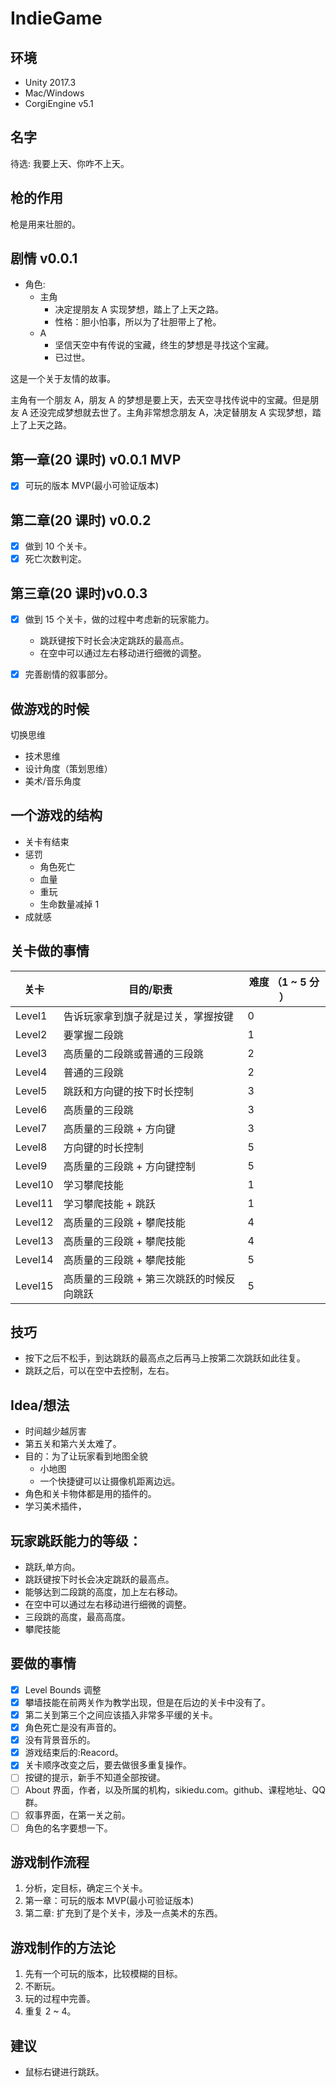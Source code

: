 # IndieGame

## 环境

* Unity 2017.3
* Mac/Windows
* CorgiEngine v5.1

## 名字

待选: 我要上天、你咋不上天。



## 枪的作用

枪是用来壮胆的。



## 剧情 v0.0.1

* 角色:
  * 主角
    * 决定提朋友 A 实现梦想，踏上了上天之路。
    * 性格：胆小怕事，所以为了壮胆带上了枪。
  * A
    * 坚信天空中有传说的宝藏，终生的梦想是寻找这个宝藏。
    * 已过世。



这是一个关于友情的故事。

主角有一个朋友 A，朋友 A 的梦想是要上天，去天空寻找传说中的宝藏。但是朋友 A 还没完成梦想就去世了。主角非常想念朋友 A，决定替朋友 A 实现梦想，踏上了上天之路。



##  第一章(20 课时) v0.0.1 MVP

- [x] 可玩的版本 MVP(最小可验证版本)

## 第二章(20 课时) v0.0.2 

- [x] 做到 10 个关卡。
- [x] 死亡次数判定。

## 第三章(20 课时)v0.0.3

- [x] 做到 15 个关卡，做的过程中考虑新的玩家能力。

  - 跳跃键按下时长会决定跳跃的最高点。
  - 在空中可以通过左右移动进行细微的调整。

- [x] 完善剧情的叙事部分。


## 做游戏的时候

切换思维

* 技术思维
* 设计角度（策划思维）
* 美术/音乐角度

## 一个游戏的结构

* 关卡有结束
* 惩罚
  * 角色死亡
  * 血量
  * 重玩
  * 生命数量减掉 1 
* 成就感



## 关卡做的事情

| 关卡    | 目的/职责                                 | 难度 （1 ~ 5 分 ） |
| ------- | ----------------------------------------- | ------------------ |
| Level1  | 告诉玩家拿到旗子就是过关，掌握按键        | 0                  |
| Level2  | 要掌握二段跳                              | 1                  |
| Level3  | 高质量的二段跳或普通的三段跳              | 2                  |
| Level4  | 普通的三段跳                              | 2                  |
| Level5  | 跳跃和方向键的按下时长控制                | 3                  |
| Level6  | 高质量的三段跳                            | 3                  |
| Level7  | 高质量的三段跳 + 方向键                   | 3                  |
| Level8  | 方向键的时长控制                          | 5                  |
| Level9  | 高质量的三段跳 + 方向键控制               | 5                  |
| Level10 | 学习攀爬技能                              | 1                  |
| Level11 | 学习攀爬技能 + 跳跃                       | 1                  |
| Level12 | 高质量的三段跳 + 攀爬技能                 | 4                  |
| Level13 | 高质量的三段跳 + 攀爬技能                 | 4                  |
| Level14 | 高质量的三段跳 + 攀爬技能                 | 5                  |
| Level15 | 高质量的三段跳 + 第三次跳跃的时候反向跳跃 | 5                  |

## 技巧

* 按下之后不松手，到达跳跃的最高点之后再马上按第二次跳跃如此往复。
* 跳跃之后，可以在空中去控制，左右。

## Idea/想法

* 时间越少越厉害
* 第五关和第六关太难了。
* 目的：为了让玩家看到地图全貌
  * 小地图
  * 一个快捷键可以让摄像机距离边远。
* 角色和关卡物体都是用的插件的。
* 学习美术插件，

## 玩家跳跃能力的等级：

* 跳跃,单方向。
* 跳跃键按下时长会决定跳跃的最高点。
* 能够达到二段跳的高度，加上左右移动。
* 在空中可以通过左右移动进行细微的调整。
* 三段跳的高度，最高高度。
* 攀爬技能

## 要做的事情

- [x] Level Bounds  调整
- [x] 攀墙技能在前两关作为教学出现，但是在后边的关卡中没有了。
- [x] 第二关到第三个之间应该插入非常多平缓的关卡。
- [x] 角色死亡是没有声音的。
- [x] 没有背景音乐的。
- [x] 游戏结束后的:Reacord。
- [x] 关卡顺序改变之后，要去做很多重复操作。
- [ ] 按键的提示，新手不知道全部按键。
- [ ] About 界面，作者，以及所属的机构，sikiedu.com。github、课程地址、QQ 群。
- [ ] 叙事界面，在第一关之前。
- [ ] 角色的名字要想一下。

## 游戏制作流程

1. 分析，定目标，确定三个关卡。
2. 第一章：可玩的版本 MVP(最小可验证版本)
3. 第二章: 扩充到了是个关卡，涉及一点美术的东西。



## 游戏制作的方法论

1. 先有一个可玩的版本，比较模糊的目标。
2. 不断玩。
3. 玩的过程中完善。
4. 重复 2 ~ 4。



## 建议

* 鼠标右键进行跳跃。